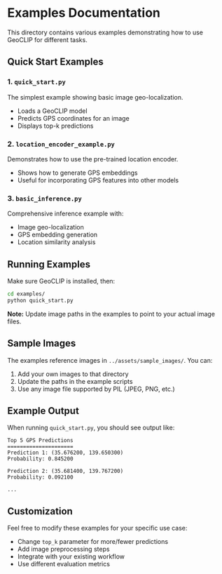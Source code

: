 # Examples Documentation

This directory contains various examples demonstrating how to use GeoCLIP for different tasks.

## Quick Start Examples

### 1. `quick_start.py`
The simplest example showing basic image geo-localization.
- Loads a GeoCLIP model
- Predicts GPS coordinates for an image
- Displays top-k predictions

### 2. `location_encoder_example.py`
Demonstrates how to use the pre-trained location encoder.
- Shows how to generate GPS embeddings
- Useful for incorporating GPS features into other models

### 3. `basic_inference.py`
Comprehensive inference example with:
- Image geo-localization
- GPS embedding generation  
- Location similarity analysis

## Running Examples

Make sure GeoCLIP is installed, then:

```bash
cd examples/
python quick_start.py
```

**Note:** Update image paths in the examples to point to your actual image files.

## Sample Images

The examples reference images in `../assets/sample_images/`. You can:
1. Add your own images to that directory
2. Update the paths in the example scripts
3. Use any image file supported by PIL (JPEG, PNG, etc.)

## Example Output

When running `quick_start.py`, you should see output like:

```
Top 5 GPS Predictions
=====================
Prediction 1: (35.676200, 139.650300)
Probability: 0.845200

Prediction 2: (35.681400, 139.767200)
Probability: 0.092100

...
```

## Customization

Feel free to modify these examples for your specific use case:
- Change `top_k` parameter for more/fewer predictions
- Add image preprocessing steps
- Integrate with your existing workflow
- Use different evaluation metrics
